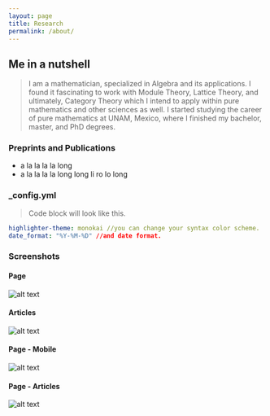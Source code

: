 ```yaml
---
layout: page
title: Research
permalink: /about/
---
```


## Me in a nutshell
>I am a mathematician, specialized in Algebra and its applications. I found it fascinating to work with Module Theory, Lattice Theory, and ultimately, Category Theory which I intend to apply within pure mathematics and other sciences as well.
>I started studying the career of pure mathematics at UNAM, Mexico, where I finished my bachelor, master, and PhD degrees. 

### Preprints and Publications
- a la la la la long
- a la la la la long long li ro lo long

### _config.yml
> Code block will look like this.
```yml
highlighter-theme: monokai //you can change your syntax color scheme.
date_format: "%Y-%M-%D" //and date format.
```

### Screenshots
#### Page
![alt text](/public/img/screenshot-1.png)
#### Articles
![alt text](/public/img/screenshot-2.png)
#### Page - Mobile
![alt text](/public/img/screenshot-m1.png)
#### Page - Articles
![alt text](/public/img/screenshot-m2.png)
